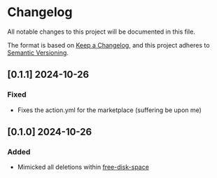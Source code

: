 # Changelog

All notable changes to this project will be documented in this file.

The format is based on [Keep a Changelog](https://keepachangelog.com/en/1.1.0/),
and this project adheres to [Semantic Versioning](https://semver.org/spec/v2.0.0.html).

## [0.1.1] 2024-10-26
### Fixed
- Fixes the action.yml for the marketplace (suffering be upon me)

## [0.1.0] 2024-10-26
### Added
- Mimicked all deletions within [free-disk-space](https://github.com/jlumbroso/free-disk-space)
